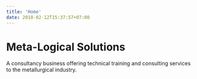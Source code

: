 ```yaml
---
title: 'Home'
date: 2018-02-12T15:37:57+07:00
---
```


# Meta-Logical Solutions

A consultancy business offering technical training and consulting services to the metallurgical industry.
